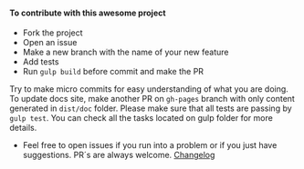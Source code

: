 #### To contribute with this awesome project

- Fork the project
- Open an issue
- Make a new branch with the name of your new feature
- Add tests
- Run `gulp build` before commit and make the PR

Try to make micro commits for easy understanding of what you are doing.
To update docs site, make another PR on `gh-pages` branch with only content generated in `dist/doc` folder.
Please make sure that all tests are passing by `gulp test`. You can check all the tasks located on gulp folder for more details.

- Feel free to open issues if you run into a problem or if you just have suggestions. PR´s are always welcome.
[Changelog](https://github.com/stewones/angular-morris-chart/releases)
